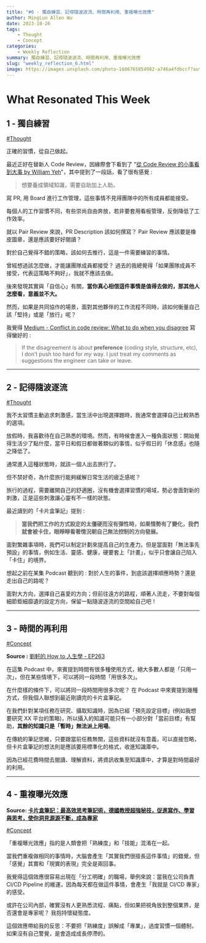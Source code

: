 ```yaml
---
title: "#6 - 獨自練習、記得隨波逐流、時間再利用、重複曝光效應"
author: MingLun Allen Wu
date: 2023-10-26
tags: 
    - Thought
    - Concept
categories:
    - Weekly Reflection
summary: 獨自練習、記得隨波逐流、時間再利用、重複曝光效應
slug: "weekly_reflection_6.html"
image: https://images.unsplash.com/photo-1606765854982-a746a4fdbccf?auto=format&fit=crop&q=80&w=2070&ixlib=rb-4.0.3&ixid=M3wxMjA3fDB8MHxwaG90by1wYWdlfHx8fGVufDB8fHx8fA%3D%3D
---
```


# What Resonated This Week

## 1 - 獨自練習

[#Thought](https://minglunwu.com/tags/thought)

正確的習慣，從自己做起。

最近正好在替新人 Code Review，因緣際會下看到了 "[從 Code Review 的小事看到大事 by William Yeh](https://william-yeh.net/post/2023/09/on-code-review/)"，其中提到了一段話，看了很有感覺 : 

> 想要養成領域知識，需要自助加上人助。

寫 PR, 用 Board 進行工作管理，這些事情不見得團隊中的所有成員都能接受。

每個人的工作習慣不同，有些崇尚自由奔放，若非要套用看板管理，反倒降低了工作效率。

就以 Pair Review 來說，PR Description 該如何撰寫？ Pair Review 應該要是橡皮圖章，還是應該要好好閱讀？

對於自己覺得不錯的策略，該如何去推行，這是一件需要練習的事情。

曾經想過該怎麼做，才能讓團隊成員都接受？ 過去的我總覺得「如果團隊成員不接受，代表這策略不夠好」，我就不應該去做。

後來發現其實與「自信心」有關，**當你真心相信這件事情是值得去做的，那其他人怎麼看，意義並不大。**

然而，如果是共同協作的場景，面對其他夥伴的工作流程不同時，該如何衡量自己該「堅持」或是「放行」呢？

我覺得 [Medium - Conflict in code review: What to do when you disagree](https://blog.developerpurpose.com/conflict-in-code-review-what-to-do-when-you-disagree-fab9d887e650) 寫得蠻好的 : 

> If the disagreement is about **preference** (coding style, structure, etc), I don’t push too hard for *my* way. I just treat my comments as suggestions the engineer can take or leave.

---

## 2 - 記得隨波逐流

[#Thought](https://minglunwu.com/tags/thought)

我不太習慣主動追求刺激感，當生活中出現選擇題時，我通常會選擇自己比較熟悉的選項。

放假時，我喜歡待在自己熟悉的環境。然而，有時候會進入一種負面狀態：開始覺得生活少了點什麼，當平日和假日都做著類似的事情，似乎假日的「休息感」也隨之降低了。

通常進入這種狀態時，就該一個人出去旅行了。

但不禁好奇，為什麼旅行能夠緩解日常生活的疲乏感呢？

旅行的過程，需要離開自己的舒適圈，沒有機會選擇習慣的場域，勢必會面對新的刺激，正是這些刺激讓心靈有不一樣的狀態。

最近讀到的「卡片盒筆記」提到 : 

> **當我們把工作的方式設定的太僵硬而沒有彈性時，如果情勢有了變化，我們就會被卡住，眼睜睜看著情況朝自己無法控制的方向發展。** 

面對繁雜事項時，我們可以制定計劃來提高自己的生產力。但是當面對「無法事先預設」的事情，例如生活、靈感、健康，硬要套上「計畫」，似乎只會讓自己陷入「卡住」的境界。

想起之前在某集 Podcast 聽到的 : 對於人生的事件，到底該選擇順應時勢？還是走出自己的路呢？ 

面對大方向，選擇自己喜愛的方向；但前往遠方的路程，順著人流走，不要對每個細節鉅細靡遺的設定方向，保留一點隨波逐流的空間給自己吧！

---

## 3 - 時間的再利用

[#Concept](https://minglunwu.com/tags/concept) 

**Source :** [劉軒的 How to 人生學 - EP263](https://podcasts.apple.com/tw/podcast/%E5%8A%89%E8%BB%92%E7%9A%84how-to%E4%BA%BA%E7%94%9F%E5%AD%B8/id1547950387?i=1000632685838)

在這集 Podcast 中，來賓提到時間有很多種使用方式，絕大多數人都是「只用一次」，但在某些情境下，可以將同一段時間「用很多次」。

在什麼樣的條件下，可以將同一段時間用很多次呢？ 在 Podcast 中來賓提到幾種方式，但我個人聯想到最近剛讀完的卡片盒筆記。

在我們針對某項任務在研究、攝取知識時，因為已經「預先設定目標」(例如我想要研究 XX 平台的策略)，所以攝入的知識可能只有一小部分對「當前目標」有幫助，**其餘的知識只是「暫時」無法派上用場**。

在傳統的筆記思維，只要跟當前任務無關，這些資料就沒有意義，可以直接忽略，但卡片盒筆記的想法則是應該要用標準化的格式，收進知識庫中。

因為已經花費時間去閱讀、理解資料，將資訊收集至知識庫中，才算是對時間最好的利用。

---
## 4 - 重複曝光效應

**Source: [卡片盒筆記：最高效思考筆記術，德國教授超強秘技，促進寫作、學習與思考，使你洞見源源不斷，成為專家](https://www.books.com.tw/products/0010922143)**

[#Concept](https://minglunwu.com/tags/concept) 

「重複曝光效應」指的是人類會把「熟練度」和「技能」混淆在一起。

當我們重複做相同的事情時，大腦會產生「其實我們很擅長這件事情」的錯覺，但「感覺」其實和「現實的表現」完全是兩回事。

我覺得這個效應很容易出現在「分工明確」的職場，舉例來說：當我在公司負責 CI/CD Pipeline 的維運，因為每天都在做這件事情，會產生「我就是 CI/CD 專家」的感受。

或許在公司內部，確實沒有人更熟悉流程、痛點，但如果把視角放到整個業界，是否還會是專家呢？ 我抱持懷疑態度。

這個效應帶給我的反思：不要把「熟練度」誤解成「專業」，過度習慣一個體制，如果沒有自己警覺，是會造成成長停滯的。
